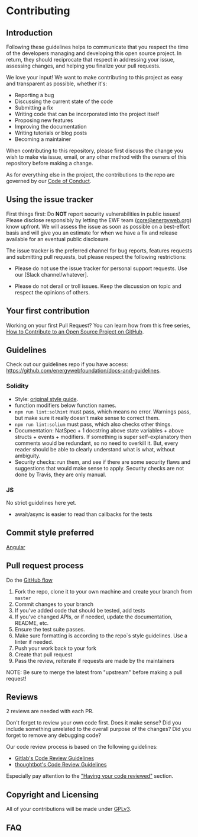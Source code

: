 # Contributing

## Introduction

Following these guidelines helps to communicate that you respect the time of the developers managing and developing this open source project. In return, they should reciprocate that respect in addressing your issue, assessing changes, and helping you finalize your pull requests.

We love your input! We want to make contributing to this project as easy and transparent as possible, whether it's:
 - Reporting a bug
 - Discussing the current state of the code
 - Submitting a fix
 - Writing code that can be incorporated into the project itself
 - Proposing new features
 - Improving the documentation
 - Writing tutorials or blog posts
 - Becoming a maintainer

When contributing to this repository, please first discuss the change you wish to make via issue,
email, or any other method with the owners of this repository before making a change. 

As for everything else in the project, the contributions to the repo are governed by our [Code of Conduct](./CODE_OF_CONDUCT.md).

## Using the issue tracker

First things first: Do **NOT** report security vulnerabilities in public issues! Please disclose responsibly by letting the EWF team (core@energyweb.org) know upfront. We will assess the issue as soon as possible on a best-effort basis and will give you an estimate for when we have a fix and release available for an eventual public disclosure.

The issue tracker is the preferred channel for bug reports, features requests and submitting pull requests, but please respect the following restrictions:

 - Please do not use the issue tracker for personal support requests. Use our [Slack channel/whatever].

 - Please do not derail or troll issues. Keep the discussion on topic and respect the opinions of others.

## Your first contribution

Working on your first Pull Request? You can learn how from this free series, [How to Contribute to an Open Source Project on GitHub](https://egghead.io/series/how-to-contribute-to-an-open-source-project-on-github).

## Guidelines

Check out our guidelines repo if you have access: https://github.com/energywebfoundation/docs-and-guidelines.

### Solidity

 - Style: [original style guide](https://solidity.readthedocs.io/en/v0.5.7/style-guide.html).
 - function modifiers below function names.
 - ```npm run lint:solhint``` must pass, which means no error. Warnings pass, but make sure it really doesn't make sense to correct them.
 - ```npm run lint:solium``` must pass, which also checks other things.
 - Documentation: NatSpec + 1 docstring above state variables + above structs + events + modifiers. If something is super self-explanatory then comments would be redundant, so no need to overkill it. But, every reader should be able to clearly understand what is what, without ambiguity.
 - Security checks: run them, and see if there are some security flaws and suggestions that would make sense to apply. Security checks are not done by Travis, they are only manual.

### JS

No strict guidelines here yet.
 - await/async is easier to read than callbacks for the tests

## Commit style preferred

[Angular](https://github.com/angular/angular.js/blob/master/DEVELOPERS.md#commits)

## Pull request process

Do the [GitHub flow](https://guides.github.com/introduction/flow/)

 1. Fork the repo, clone it to your own machine and create your branch from `master`
 2. Commit changes to your branch
 3. If you've added code that should be tested, add tests
 4. If you've changed APIs, or if needed, update the documentation, README, etc.
 5. Ensure the test suite passes.
 6. Make sure formatting is according to the repo`s style guidelines. Use a linter if needed.
 7. Push your work back to your fork
 8. Create that pull request
 9. Pass the review, reiterate if requests are made by the maintainers

NOTE: Be sure to merge the latest from "upstream" before making a pull request!

## Reviews

2 reviews are needed with each PR.

Don't forget to review your own code first. Does it make sense? Did you include something unrelated to the overall purpose of the changes? Did you forget to remove any debugging code?

Our code review process is based on the following guidelines:
* [Gitlab's Code Review Guidelines](https://gitlab.com/help/development/code_review.md)
* [thoughtbot's Code Review Guidelines](https://github.com/thoughtbot/guides/tree/master/code-review)

Especially pay attention to the ["Having your code reviewed"](https://gitlab.com/help/development/code_review.md#having-your-code-reviewed) section.

## Copyright and Licensing

All of your contributions will be made under [GPLv3](./LICENSE).

## FAQ
